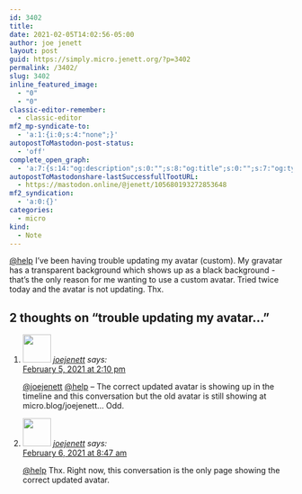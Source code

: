 ```yaml
---
id: 3402
title: 
date: 2021-02-05T14:02:56-05:00
author: joe jenett
layout: post
guid: https://simply.micro.jenett.org/?p=3402
permalink: /3402/
slug: 3402
inline_featured_image:
  - "0"
  - "0"
classic-editor-remember:
  - classic-editor
mf2_mp-syndicate-to:
  - 'a:1:{i:0;s:4:"none";}'
autopostToMastodon-post-status:
  - 'off'
complete_open_graph:
  - 'a:7:{s:14:"og:description";s:0:"";s:8:"og:title";s:0:"";s:7:"og:type";s:0:"";s:12:"twitter:card";s:7:"summary";s:15:"twitter:creator";s:0:"";s:19:"twitter:description";s:0:"";s:8:"og:image";s:0:"";}'
autopostToMastodonshare-lastSuccessfullTootURL:
  - https://mastodon.online/@jenett/105680193272853648
mf2_syndication:
  - 'a:0:{}'
categories:
  - micro
kind:
  - Note
---
```

[@help](https://micro.blog/help) I’ve been having trouble updating my avatar (custom). My gravatar has a transparent background which shows up as a black background - that’s the only reason for me wanting to use a custom avatar. Tried twice today and the avatar is not updating. Thx.

<h2 id="comments-title">2 thoughts on “trouble updating my avatar...”		</h2>


<ol class="commentlist">
<li class="comment even thread-even depth-1 u-comment h-cite h-entry p-comment" id="li-comment-506">
<article id="comment-506" class="comment " itemprop="comment" itemscope="" itemtype="http://schema.org/Comment">
<footer>
<address class="comment-author p-author author vcard hcard h-card" itemprop="creator" itemscope="" itemtype="http://schema.org/Person">
<img alt="" src="https://micro.blog/joejenett/avatar.jpg" srcset="https://micro.blog/joejenett/avatar.jpg 2x" class="avatar avatar-50 photo avatar-default local-avatar u-photo" itemprop="image" loading="lazy" width="50" height="50">				<cite class="fn p-name" itemprop="name"><a href="https://micro.blog/joejenett" rel="external nofollow ugc" class="u-url url">joejenett</a></cite> <span class="says">says:</span>					</address>
<!-- .comment-author .vcard -->

<div class="comment-meta commentmetadata">
<a href="https://micro.blog/joejenett/10971314"><time class="updated published dt-updated dt-published" datetime="2021-02-05T14:10:38-05:00" itemprop="datePublished dateModified dateCreated">
February 5, 2021 at 2:10 pm						</time></a>
</div>
<!-- .comment-meta .commentmetadata -->
</footer>

<div class="comment-content e-content p-summary p-name" itemprop="text name description">
<p><a href="https://micro.blog/joejenett" rel="nofollow ugc">@joejenett</a> <a href="https://micro.blog/help" rel="nofollow ugc">@help</a> – The correct updated avatar is showing up in the timeline and this conversation but the old avatar is still showing at micro.blog/joejenett… Odd.</p>
</div>

<div class="reply">
</div>
<!-- .reply -->
</article><!-- #comment-## -->
</li>
<!-- #comment-## -->
<li class="comment odd alt thread-odd thread-alt depth-1 u-comment h-cite h-entry p-comment" id="li-comment-507">
<article id="comment-507" class="comment " itemprop="comment" itemscope="" itemtype="http://schema.org/Comment">
<footer>
<address class="comment-author p-author author vcard hcard h-card" itemprop="creator" itemscope="" itemtype="http://schema.org/Person">
<img alt="" src="https://micro.blog/joejenett/avatar.jpg" srcset="https://micro.blog/joejenett/avatar.jpg 2x" class="avatar avatar-50 photo avatar-default local-avatar u-photo" itemprop="image" loading="lazy" width="50" height="50">				<cite class="fn p-name" itemprop="name"><a href="https://micro.blog/joejenett" rel="external nofollow ugc" class="u-url url">joejenett</a></cite> <span class="says">says:</span>					</address>
<!-- .comment-author .vcard -->

<div class="comment-meta commentmetadata">
<a href="https://micro.blog/joejenett/10975617"><time class="updated published dt-updated dt-published" datetime="2021-02-06T08:47:59-05:00" itemprop="datePublished dateModified dateCreated">
February 6, 2021 at 8:47 am						</time></a>
</div>
<!-- .comment-meta .commentmetadata -->
</footer>

<div class="comment-content e-content p-summary p-name" itemprop="text name description">
<p><a href="https://micro.blog/help" rel="nofollow ugc">@help</a> Thx. Right now, this conversation is the only page showing the correct updated avatar.</p></div></article></li></ol>